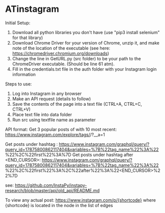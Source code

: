# ATinstagram

Initial Setup:
1. Download all python libraries you don't have (use "pip3 install selenium" for that library)
2. Download Chrome Driver for your version of Chrome, unzip it, and make note of the location of the executable (see here: https://chromedriver.chromium.org/downloads)
3. Change the line in GetURL.py (src folder) to be your path to the ChromeDriver executable. (Should be line 61 atm).
4. Fill in the credentials.txt file in the auth folder with your Instagram login information


Steps to use:
1. Log into Instagram in any browser
2. Make an API request (details to follow)
3. Save the contents of the page into a text file (CTRL+A, CTRL+C, CTRL+V)
4. Place text file into data folder
5. Run src using textfile name as parameter





API format: 
Get 3 popular posts of <TAG> with 10 most recent:
	https://www.instagram.com/explore/tags/<TAG>/?__a=1

Get <NUMBER> posts under hashtag <TAG>:
	https://www.instagram.com/graphql/query/?query_id=17875800862117404&variables=%7B%22tag_name%22%3A%22<TAG>%22%2C%22first%22%3A<NUMBER>%7D
Get <NUMBER> posts under hashtag <TAG> after <END_CURSOR>:
	https://www.instagram.com/graphql/query/?query_id=17875800862117404&variables=%7B%22tag_name%22%3A%22<TAG>%22%2C%22first%22%3A<NUMBER>%2C%22after%22%3A%22<END_CURSOR>%22%7D

see: https://github.com/InstaPy/instapy-research/blob/master/api/old_api/README.md

To view any actual post: https://www.instagram.com/p/{shortcode}
	where {shortcode} is located in the node in the list of edges
